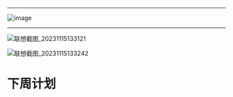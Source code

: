 
-----

![image](https://github.com/66xiu/emotion-recogniton-repo/assets/109055774/31b79562-29de-4bb6-b16f-2f5fb2eacdb5)

-----


![联想截图_20231115133121](https://github.com/66xiu/emotion-recogniton-repo/assets/109055774/fce99975-9095-4df7-a967-53b7483f442d)


![联想截图_20231115133242](https://github.com/66xiu/emotion-recogniton-repo/assets/109055774/58b9922e-5695-4859-8aaa-5115759675b9)

# 下周计划

